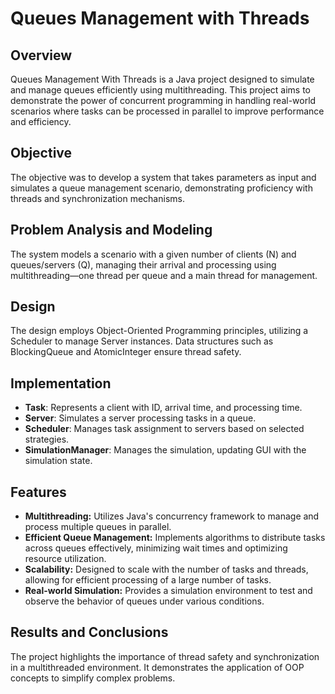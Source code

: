 # Queues Management with Threads

## Overview
Queues Management With Threads is a Java project designed to simulate and manage queues efficiently using multithreading. This project aims to demonstrate the power of concurrent programming in handling real-world scenarios where tasks can be processed in parallel to improve performance and efficiency.

## Objective
The objective was to develop a system that takes parameters as input and simulates a queue management scenario, demonstrating proficiency with threads and synchronization mechanisms.

## Problem Analysis and Modeling
The system models a scenario with a given number of clients (N) and queues/servers (Q), managing their arrival and processing using multithreading—one thread per queue and a main thread for management.

## Design
The design employs Object-Oriented Programming principles, utilizing a Scheduler to manage Server instances. Data structures such as BlockingQueue and AtomicInteger ensure thread safety.

## Implementation
- **Task**: Represents a client with ID, arrival time, and processing time.
- **Server**: Simulates a server processing tasks in a queue.
- **Scheduler**: Manages task assignment to servers based on selected strategies.
- **SimulationManager**: Manages the simulation, updating GUI with the simulation state.

## Features
- **Multithreading:** Utilizes Java's concurrency framework to manage and process multiple queues in parallel.
- **Efficient Queue Management:** Implements algorithms to distribute tasks across queues effectively, minimizing wait times and optimizing resource utilization.
- **Scalability:** Designed to scale with the number of tasks and threads, allowing for efficient processing of a large number of tasks.
- **Real-world Simulation:** Provides a simulation environment to test and observe the behavior of queues under various conditions.

## Results and Conclusions
The project highlights the importance of thread safety and synchronization in a multithreaded environment. It demonstrates the application of OOP concepts to simplify complex problems.
